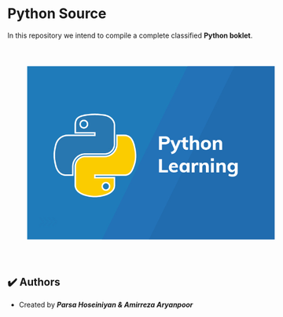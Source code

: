 # Python Source

In this repository we intend to compile a complete classified **Python boklet**.

<img src="assets\images\python.jpg" alt="python" style="margin:40px">

## :heavy_check_mark: Authors

-   Created by ***Parsa Hoseiniyan & Amirreza Aryanpoor***
